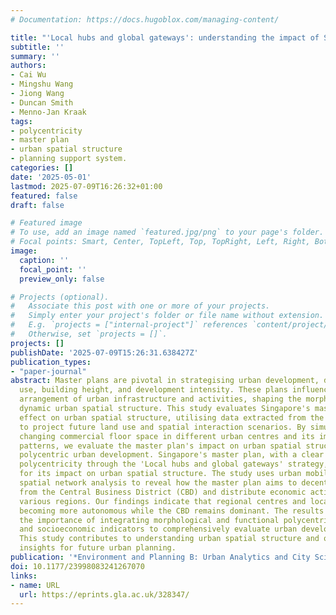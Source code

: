 ```yaml
---
# Documentation: https://docs.hugoblox.com/managing-content/

title: "'Local hubs and global gateways': understanding the impact of Singapore's master plan on urban polycentricity"
subtitle: ''
summary: ''
authors:
- Cai Wu
- Mingshu Wang
- Jiong Wang
- Duncan Smith
- Menno-Jan Kraak
tags:
- polycentricity
- master plan
- urban spatial structure
- planning support system.
categories: []
date: '2025-05-01'
lastmod: 2025-07-09T16:26:32+01:00
featured: false
draft: false

# Featured image
# To use, add an image named `featured.jpg/png` to your page's folder.
# Focal points: Smart, Center, TopLeft, Top, TopRight, Left, Right, BottomLeft, Bottom, BottomRight.
image:
  caption: ''
  focal_point: ''
  preview_only: false

# Projects (optional).
#   Associate this post with one or more of your projects.
#   Simply enter your project's folder or file name without extension.
#   E.g. `projects = ["internal-project"]` references `content/project/deep-learning/index.md`.
#   Otherwise, set `projects = []`.
projects: []
publishDate: '2025-07-09T15:26:31.638427Z'
publication_types:
- "paper-journal"
abstract: Master plans are pivotal in strategising urban development, dictating land
  use, building height, and development intensity. These plans influence the spatial
  arrangement of urban infrastructure and activities, shaping the morphological and
  dynamic urban spatial structure. This study evaluates Singapore's master plan's
  effect on urban spatial structure, utilising data extracted from the master plan
  to project future land use and spatial interaction scenarios. By simulating the
  changing commercial floor space in different urban centres and its impact on commuting
  patterns, we evaluate the master plan's impact on urban spatial structure and promoting
  polycentric urban development. Singapore's master plan, with a clear vision towards
  polycentricity through the 'Local hubs and global gateways' strategy, is examined
  for its impact on urban spatial structure. The study uses urban mobility data and
  spatial network analysis to reveal how the master plan aims to decentralise development
  from the Central Business District (CBD) and distribute economic activities across
  various regions. Our findings indicate that regional centres and local hubs are
  becoming more autonomous while the CBD remains dominant. The results also highlight
  the importance of integrating morphological and functional polycentricity measurements
  and socioeconomic indicators to comprehensively evaluate urban development strategies.
  This study contributes to understanding urban spatial structure and offers practical
  insights for future urban planning.
publication: '*Environment and Planning B: Urban Analytics and City Science*, 52(4), 789--803. https://doi.org/10.1177/23998083241267070'
doi: 10.1177/23998083241267070
links:
- name: URL
  url: https://eprints.gla.ac.uk/328347/
---
```

